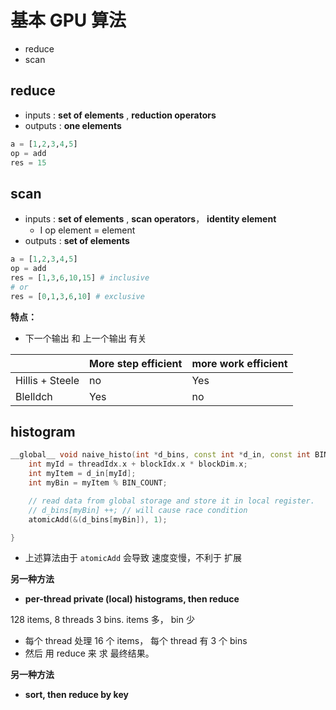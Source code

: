 # 基本 GPU 算法

* reduce
* scan



## reduce

* inputs :  **set of elements** , **reduction operators**
* outputs : **one elements**

```python
a = [1,2,3,4,5]
op = add
res = 15
```





## scan

* inputs :   **set of elements** , **scan operators**， **identity element**
  * I op element = element
* outputs : **set of elements** 

```python
a = [1,2,3,4,5]
op = add
res = [1,3,6,10,15] # inclusive
# or
res = [0,1,3,6,10] # exclusive
```

**特点：**

* 下一个输出 和 上一个输出 有关

|                 | More step efficient | more work efficient |
| --------------- | ------------------- | ------------------- |
| Hillis + Steele | no                  | Yes                 |
| Blelldch        | Yes                 | no                  |



## histogram

```c++
__global__ void naive_histo(int *d_bins, const int *d_in, const int BIN_COUNT){
	int myId = threadIdx.x + blockIdx.x * blockDim.x;
	int myItem = d_in[myId];
	int myBin = myItem % BIN_COUNT;

	// read data from global storage and store it in local register.
	// d_bins[myBin] ++; // will cause race condition
	atomicAdd(&(d_bins[myBin]), 1);

}
```

* 上述算法由于 `atomicAdd` 会导致 速度变慢，不利于 扩展



**另一种方法**

* **per-thread private (local) histograms, then reduce**



128 items, 8 threads 3 bins.  items 多， bin 少

* 每个 thread 处理 16 个 items， 每个 thread 有 3 个 bins
* 然后 用 reduce 来 求 最终结果。



**另一种方法**

* **sort, then reduce by key**






